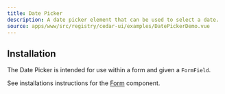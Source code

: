 ```yaml
---
title: Date Picker
description: A date picker element that can be used to select a date.
source: apps/www/src/registry/cedar-ui/examples/DatePickerDemo.vue
---
```


<ComponentPreview name="DatePickerDemo" />

## Installation

The Date Picker is intended for use within a form and given a `FormField`.

See installations instructions for the [Form](/docs/components/form) component.
